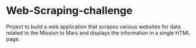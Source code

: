 # Web-Scraping-challenge
Project to build a web application that scrapes various websites for data related to the Mission to Mars and displays the information in a single HTML page.
